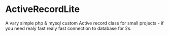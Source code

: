 # ActiveRecordLite
А vary simple php &amp; mysql custom Active record class for small projects - if you need realy fast realy fast connection to database for 2s.
